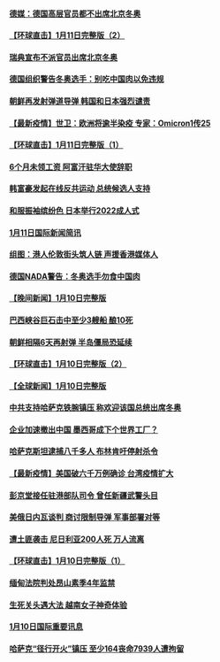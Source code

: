 #### [德媒：德国高层官员都不出席北京冬奥](../pages/prog202/a103318630.md) 
#### [【环球直击】1月11日完整版（2）](../pages/prog202/a103318596.md) 
#### [瑞典宣布不派官员出席北京冬奥](../pages/prog202/a103318525.md) 
#### [德国组织警告冬奥选手：别吃中国肉以免违规](../pages/prog202/a103318514.md) 
#### [朝鲜再发射弹道导弹 韩国和日本强烈谴责](../pages/prog202/a103318508.md) 
#### [【最新疫情】世卫：欧洲将逾半染疫 专家：Omicron1传25](../pages/prog202/a103318481.md) 
#### [【环球直击】1月11日完整版（1）](../pages/prog202/a103318327.md) 
#### [6个月未领工资 阿富汗驻华大使辞职](../pages/prog202/a103318199.md) 
#### [韩富豪发起在线反共运动 总统候选人支持](../pages/prog202/a103318172.md) 
#### [和服振袖缤纷色  日本举行2022成人式](../pages/prog202/a103318224.md) 
#### [1月11日国际新闻简讯](../pages/prog202/a103318178.md) 
#### [组图：港人伦敦街头筑人链 声援香港媒体人](../pages/prog202/a103318141.md) 
#### [德国NADA警告：冬奥选手勿食中国肉](../pages/prog202/a103318104.md) 
#### [【晚间新闻】1月10日完整版](../pages/prog202/a103317893.md) 
#### [巴西峡谷巨石击中至少3艘船 酿10死](../pages/prog202/a103317997.md) 
#### [朝鲜相隔6天再射弹 半岛僵局恐延续](../pages/prog202/a103317955.md) 
#### [【环球直击】1月10日完整版（2）](../pages/prog202/a103317684.md) 
#### [【全球新闻】1月10日完整版](../pages/prog202/a103317931.md) 
#### [中共支持哈萨克铁腕镇压 称欢迎该国总统出席冬奥](../pages/prog202/a103317736.md) 
#### [企业加速撤出中国 墨西哥成下个世界工厂？](../pages/prog202/a103317333.md) 
#### [哈萨克斯坦逮捕八千多人 布林肯吁停射杀令](../pages/prog202/a103317557.md) 
#### [【最新疫情】美国破六千万例确诊 台湾疫情扩大](../pages/prog202/a103317553.md) 
#### [彭京堂接任驻港部队司令 曾任新疆武警头目](../pages/prog202/a103317527.md) 
#### [美俄日内瓦谈判 商讨限制导弹  军事部署对等](../pages/prog202/a103317450.md) 
#### [遭土匪袭击 尼日利亚200人死 万人流离](../pages/prog202/a103317343.md) 
#### [【环球直击】1月10日完整版（1）](../pages/prog202/a103317424.md) 
#### [缅甸法院判处昂山素季4年监禁](../pages/prog202/a103317351.md) 
#### [生死关头遇大法 越南女子神奇体验](../pages/prog202/a103317335.md) 
#### [1月10日国际重要讯息](../pages/prog202/a103317323.md) 
#### [哈萨克“径行开火”镇压 至少164丧命7939人遭拘留](../pages/prog202/a103317261.md) 
